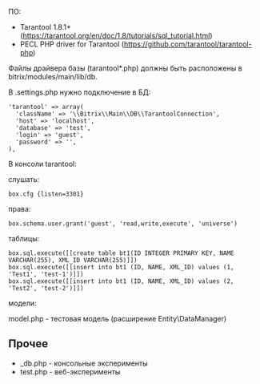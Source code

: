 ПО:

- Tarantool 1.8.1+ (https://tarantool.org/en/doc/1.8/tutorials/sql_tutorial.html)
- PECL PHP driver for Tarantool (https://github.com/tarantool/tarantool-php)

Файлы драйвера базы (tarantool*.php) должны быть расположены в bitrix/modules/main/lib/db.

В .settings.php нужно подключение в БД:
```
'tarantool' => array(
  'className' => '\\Bitrix\\Main\\DB\\TarantoolConnection',
  'host' => 'localhost',
  'database' => 'test',
  'login' => 'guest',
  'password' => '',
),
```

В консоли tarantool:

слушать:
```
box.cfg {listen=3301}
```

права:
```
box.schema.user.grant('guest', 'read,write,execute', 'universe')
```

таблицы:
```
box.sql.execute([[create table bt1(ID INTEGER PRIMARY KEY, NAME VARCHAR(255), XML_ID VARCHAR(255)]])
box.sql.execute([[insert into bt1 (ID, NAME, XML_ID) values (1, 'Test1', 'test-1')]])
box.sql.execute([[insert into bt1 (ID, NAME, XML_ID) values (2, 'Test2', 'test-2')]])
```

модели:

model.php - тестовая модель (расширение Entity\DataManager)

Прочее
------

- _db.php - консольные эксперименты
- test.php - веб-эксперименты

